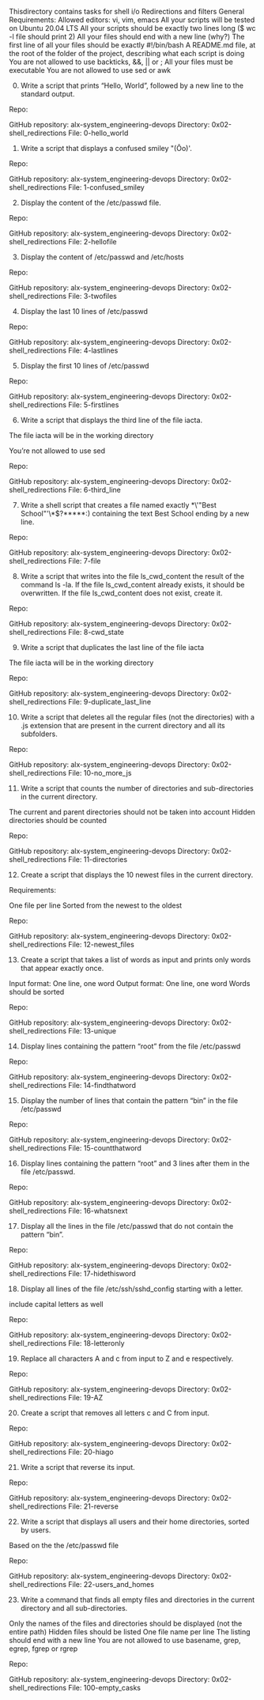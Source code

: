 Thisdirectory contains tasks for shell i/o Redirections and filters
General Requirements:
Allowed editors: vi, vim, emacs
All your scripts will be tested on Ubuntu 20.04 LTS
All your scripts should be exactly two lines long ($ wc -l file should print 2)
All your files should end with a new line (why?)
The first line of all your files should be exactly #!/bin/bash
A README.md file, at the root of the folder of the project, describing what each script is doing
You are not allowed to use backticks, &&, || or ;
All your files must be executable
You are not allowed to use sed or awk

0. Write a script that prints “Hello, World”, followed by a new line to the standard output.

Repo:

GitHub repository: alx-system_engineering-devops
Directory: 0x02-shell_redirections
File: 0-hello_world

1. Write a script that displays a confused smiley "(Ôo)'.

Repo:

GitHub repository: alx-system_engineering-devops
Directory: 0x02-shell_redirections
File: 1-confused_smiley

2. Display the content of the /etc/passwd file.

Repo:

GitHub repository: alx-system_engineering-devops
Directory: 0x02-shell_redirections
File: 2-hellofile

3. Display the content of /etc/passwd and /etc/hosts

Repo:

GitHub repository: alx-system_engineering-devops
Directory: 0x02-shell_redirections
File: 3-twofiles

4. Display the last 10 lines of /etc/passwd

Repo:

GitHub repository: alx-system_engineering-devops
Directory: 0x02-shell_redirections
File: 4-lastlines

5. Display the first 10 lines of /etc/passwd

Repo:

GitHub repository: alx-system_engineering-devops
Directory: 0x02-shell_redirections
File: 5-firstlines

6. Write a script that displays the third line of the file iacta.

The file iacta will be in the working directory

You’re not allowed to use sed

Repo:

GitHub repository: alx-system_engineering-devops
Directory: 0x02-shell_redirections
File: 6-third_line

7. Write a shell script that creates a file named exactly \*\\'"Best School"\'\\*$\?\*\*\*\*\*:) containing the text Best School ending by a new line.

Repo:

GitHub repository: alx-system_engineering-devops
Directory: 0x02-shell_redirections
File: 7-file

8. Write a script that writes into the file ls_cwd_content the result of the command ls -la. If the file ls_cwd_content already exists, it should be overwritten. If the file ls_cwd_content does not exist, create it.

Repo:

GitHub repository: alx-system_engineering-devops
Directory: 0x02-shell_redirections
File: 8-cwd_state

9. Write a script that duplicates the last line of the file iacta

The file iacta will be in the working directory

Repo:

GitHub repository: alx-system_engineering-devops
Directory: 0x02-shell_redirections
File: 9-duplicate_last_line

10. Write a script that deletes all the regular files (not the directories) with a .js extension that are present in the current directory and all its subfolders.

Repo:

GitHub repository: alx-system_engineering-devops
Directory: 0x02-shell_redirections
File: 10-no_more_js

11. Write a script that counts the number of directories and sub-directories in the current directory.

The current and parent directories should not be taken into account
Hidden directories should be counted

Repo:

GitHub repository: alx-system_engineering-devops
Directory: 0x02-shell_redirections
File: 11-directories

12. Create a script that displays the 10 newest files in the current directory.

Requirements:

One file per line
Sorted from the newest to the oldest

Repo:

GitHub repository: alx-system_engineering-devops
Directory: 0x02-shell_redirections
File: 12-newest_files

13. Create a script that takes a list of words as input and prints only words that appear exactly once.

Input format: One line, one word
Output format: One line, one word
Words should be sorted


Repo:

GitHub repository: alx-system_engineering-devops
Directory: 0x02-shell_redirections
File: 13-unique

14. Display lines containing the pattern “root” from the file /etc/passwd

Repo:

GitHub repository: alx-system_engineering-devops
Directory: 0x02-shell_redirections
File: 14-findthatword

15. Display the number of lines that contain the pattern “bin” in the file /etc/passwd

Repo:

GitHub repository: alx-system_engineering-devops
Directory: 0x02-shell_redirections
File: 15-countthatword

16. Display lines containing the pattern “root” and 3 lines after them in the file /etc/passwd.


Repo:

GitHub repository: alx-system_engineering-devops
Directory: 0x02-shell_redirections
File: 16-whatsnext

17. Display all the lines in the file /etc/passwd that do not contain the pattern “bin”.

Repo:

GitHub repository: alx-system_engineering-devops
Directory: 0x02-shell_redirections
File: 17-hidethisword

18. Display all lines of the file /etc/ssh/sshd_config starting with a letter.

include capital letters as well

Repo:

GitHub repository: alx-system_engineering-devops
Directory: 0x02-shell_redirections
File: 18-letteronly

19. Replace all characters A and c from input to Z and e respectively.

Repo:

GitHub repository: alx-system_engineering-devops
Directory: 0x02-shell_redirections
File: 19-AZ

20. Create a script that removes all letters c and C from input.

Repo:

GitHub repository: alx-system_engineering-devops
Directory: 0x02-shell_redirections
File: 20-hiago

21. Write a script that reverse its input.

Repo:

GitHub repository: alx-system_engineering-devops
Directory: 0x02-shell_redirections
File: 21-reverse

22. Write a script that displays all users and their home directories, sorted by users.

Based on the the /etc/passwd file

Repo:

GitHub repository: alx-system_engineering-devops
Directory: 0x02-shell_redirections
File: 22-users_and_homes

23. Write a command that finds all empty files and directories in the current directory and all sub-directories.

Only the names of the files and directories should be displayed (not the entire path)
Hidden files should be listed
One file name per line
The listing should end with a new line
You are not allowed to use basename, grep, egrep, fgrep or rgrep

Repo:

GitHub repository: alx-system_engineering-devops
Directory: 0x02-shell_redirections
File: 100-empty_casks



